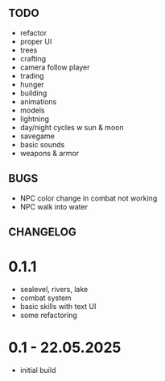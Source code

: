 ##  TODO

- refactor
- proper UI
- trees
- crafting
- camera follow player
- trading
- hunger
- building
- animations
- models
- lightning
- day/night cycles w sun & moon
- savegame
- basic sounds
- weapons & armor

## BUGS

- NPC color change in combat not working
- NPC walk into water

## CHANGELOG

# 0.1.1

- sealevel, rivers, lake
- combat system
- basic skills with text UI
- some refactoring

# 0.1 - 22.05.2025

- initial build